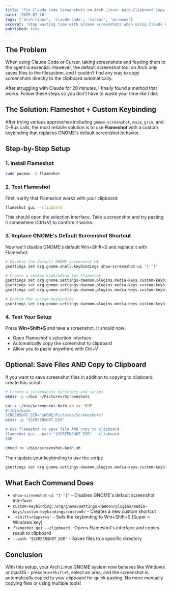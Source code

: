 ```yaml
---
title: 'Fix Claude Code Screenshots on Arch Linux: Auto-Clipboard Copy in 5 Minutes - ai-woes'
date: '2025-07-26'
tags: ['arch-linux', 'claude-code', 'cursor', 'ai-woes']
excerpt: 'Stop wasting time with broken screenshots when using Claude Code or Cursor on Arch Linux. Get instant clipboard copying with Flameshot no more manual file copy pasting.'
published: true
---
```


## The Problem

When using Claude Code or Cursor, taking screenshots and feeding them to the agent is essential. However, the default screenshot tool on Arch only saves files to the filesystem, and I couldn’t find any way to copy screenshots directly to the clipboard automatically.

After struggling with Claude for 20 minutes, I finally found a method that works. Follow these steps so you don’t have to waste your time like I did.

## The Solution: Flameshot + Custom Keybinding

After trying various approaches including `gnome-screenshot`, `maim`, `grim`, and D-Bus calls, the most reliable solution is to use **Flameshot** with a custom keybinding that replaces GNOME's default screenshot behavior.

## Step-by-Step Setup

### 1. Install Flameshot

```bash
sudo pacman -S flameshot
```

### 2. Test Flameshot

First, verify that Flameshot works with your clipboard:

```bash
flameshot gui --clipboard
```

This should open the selection interface. Take a screenshot and try pasting it somewhere (Ctrl+V) to confirm it works.

### 3. Replace GNOME's Default Screenshot Shortcut

Now we'll disable GNOME's default Win+Shift+S and replace it with Flameshot:

```bash
# Disable the default GNOME screenshot UI
gsettings set org.gnome.shell.keybindings show-screenshot-ui "['']"

# Create a custom keybinding for Flameshot
gsettings set org.gnome.settings-daemon.plugins.media-keys.custom-keybinding:/org/gnome/settings-daemon/plugins/media-keys/custom-keybindings/custom0/ name 'Flameshot Screenshot'
gsettings set org.gnome.settings-daemon.plugins.media-keys.custom-keybinding:/org/gnome/settings-daemon/plugins/media-keys/custom-keybindings/custom0/ command 'flameshot gui --clipboard'
gsettings set org.gnome.settings-daemon.plugins.media-keys.custom-keybinding:/org/gnome/settings-daemon/plugins/media-keys/custom-keybindings/custom0/ binding '<Shift><Super>s'

# Enable the custom keybinding
gsettings set org.gnome.settings-daemon.plugins.media-keys custom-keybindings "['/org/gnome/settings-daemon/plugins/media-keys/custom-keybindings/custom0/']"
```

### 4. Test Your Setup

Press **Win+Shift+S** and take a screenshot. It should now:

- Open Flameshot's selection interface
- Automatically copy the screenshot to clipboard
- Allow you to paste anywhere with Ctrl+V

## Optional: Save Files AND Copy to Clipboard

If you want to save screenshot files in addition to copying to clipboard, create this script:

```bash
# Create a screenshots directory and script
mkdir -p ~/bin ~/Pictures/Screenshots

cat > ~/bin/screenshot-both.sh << 'EOF'
#!/bin/bash
SCREENSHOT_DIR="$HOME/Pictures/Screenshots"
mkdir -p "$SCREENSHOT_DIR"

# Use flameshot to save file AND copy to clipboard
flameshot gui --path "$SCREENSHOT_DIR" --clipboard
EOF

chmod +x ~/bin/screenshot-both.sh
```

Then update your keybinding to use the script:

```bash
gsettings set org.gnome.settings-daemon.plugins.media-keys.custom-keybinding:/org/gnome/settings-daemon/plugins/media-keys/custom-keybindings/custom0/ command "$HOME/bin/screenshot-both.sh"
```

## What Each Command Does

- `show-screenshot-ui "['']"` - Disables GNOME's default screenshot interface
- `custom-keybinding:/org/gnome/settings-daemon/plugins/media-keys/custom-keybindings/custom0/` - Creates a new custom shortcut
- `'<Shift><Super>s'` - Sets the keybinding to Win+Shift+S (Super = Windows key)
- `flameshot gui --clipboard` - Opens Flameshot's interface and copies result to clipboard
- `--path "$SCREENSHOT_DIR"` - Saves files to a specific directory

## Conclusion

With this setup, your Arch Linux GNOME system now behaves like Windows or macOS - press `Win+Shift+S`, select an area, and the screenshot is automatically copied to your clipboard for quick pasting. No more manually copying files or using multiple tools!
